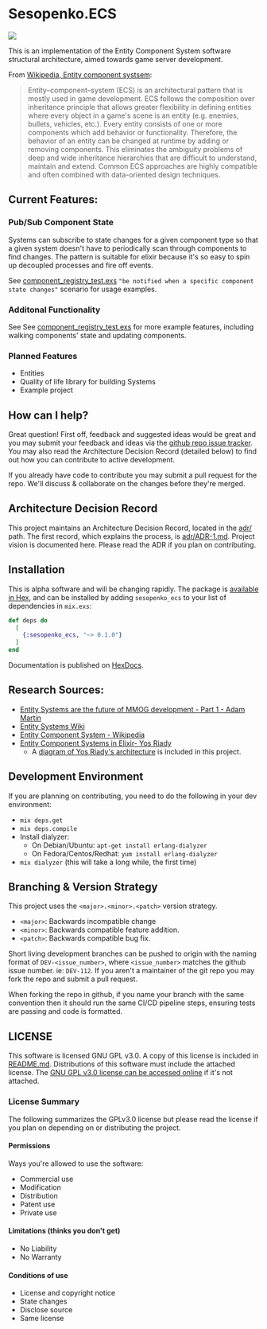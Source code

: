 # Sesopenko.ECS

![](https://github.com/sesopenko/sesopenko_ecs/workflows/Elixir%20CI%20-%20master/badge.svg)

This is an implementation of the Entity Component System software structural architecture, aimed towards game server development.

From [Wikipedia, Entity component systsem](https://en.wikipedia.org/wiki/Entity_component_system):
> Entity–component–system (ECS) is an architectural pattern that is mostly used in game development. ECS follows the composition over inheritance principle that allows greater flexibility in defining entities where every object in a game's scene is an entity (e.g. enemies, bullets, vehicles, etc.). Every entity consists of one or more components which add behavior or functionality. Therefore, the behavior of an entity can be changed at runtime by adding or removing components. This eliminates the ambiguity problems of deep and wide inheritance hierarchies that are difficult to understand, maintain and extend. Common ECS approaches are highly compatible and often combined with data-oriented design techniques.

## Current Features:

### Pub/Sub Component State

Systems can subscribe to state changes for a given component type so that a given system doesn't have to periodically scan through components to find changes. The pattern is suitable for elixir because it's so easy to spin up decoupled processes and fire off events.

See [component_registry_test.exs](https://github.com/sesopenko/sesopenko_ecs/blob/master/test/sesopenko/ecs/component_registry_test.exs) `"be notified when a specific component state changes"` scenario for usage examples.

### Additonal Functionality

See See [component_registry_test.exs](https://github.com/sesopenko/sesopenko_ecs/blob/master/test/sesopenko/ecs/component_registry_test.exs) for more example features, including walking components' state and updating components.

### Planned Features

* Entities
* Quality of life library for building Systems
* Example project

## How can I help?

Great question! First off, feedback and suggested ideas would be great and you may submit your feedback and ideas via the [github repo issue tracker](https://github.com/sesopenko/sesopenko_ecs/issues). You may also read the Architecture Decision Record (detailed below) to find out how you can contribute to active development.

If you already have code to contribute you may submit a pull request for the repo. We'll discuss & collaborate on the changes before they're merged.

## Architecture Decision Record

This project maintains an Architecture Decision Record, located in the [adr/](adr/) path. The first record, which explains the process, is [adr/ADR-1.md](adr/ADR-1.md). Project vision is documented here. Please read the ADR if you plan on contributing.

## Installation

This is alpha software and will be changing rapidly. The package is [available in Hex](https://hex.pm/packages/sesopenko_ecs), and can be installed by adding `sesopenko_ecs` to your list of dependencies in `mix.exs`:

```elixir
def deps do
  [
    {:sesopenko_ecs, "~> 0.1.0"}
  ]
end
```

Documentation is published on [HexDocs](https://hexdocs.pm/sesopenko_ecs/0.1.1/).

## Research Sources:
* [Entity Systems are the future of MMOG development - Part 1 - Adam Martin](http://t-machine.org/index.php/2007/09/03/entity-systems-are-the-future-of-mmog-development-part-1/)
* [Entity Systems Wiki](http://entity-systems.wikidot.com/)
* [Entity Component System - Wikipedia](https://en.wikipedia.org/wiki/Entity_component_system)
* [Entity Component Systems in Elixir- Yos Riady](https://yos.io/2016/09/17/entity-component-systems/)
  * A [diagram of Yos Riady's architecture](documentation/yos_riady_ecs_design.png) is included in this project.

## Development Environment

If you are planning on contributing, you need to do the following in your dev environment:

* `mix deps.get`
* `mix deps.compile`
* Install dialyzer:
  * On Debian/Ubuntu: `apt-get install erlang-dialyzer`
  * On Fedora/Centos/Redhat: `yum install erlang-dialyzer`
* `mix dialyzer` (this will take a long while, the first time)

## Branching & Version Strategy

This project uses the `<major>.<minor>.<patch>` version strategy.

* `<major>`: Backwards incompatible change
* `<minor>`: Backwards compatible feature addition.
* `<patch>`: Backwards compatible bug fix.

Short living development branches can be pushed to origin with the naming format of `DEV-<issue_number>`, where `<issue_number>` matches the github issue number.  ie: `DEV-112`. If you aren't a maintainer of the git repo you may fork the repo and submit a pull request.

When forking the repo in github, if you name your branch with the same convention then it should run the same CI/CD pipeline steps, ensuring tests are passing and code is formatted.

## LICENSE

This software is licensed GNU GPL v3.0.  A copy of this license is included in [README.md](README.md). Distributions of this software must include the attached license.  The [GNU GPL v3.0 license can be accessed online](https://www.gnu.org/licenses/gpl-3.0.en.html) if it's not attached.

### License Summary

The following summarizes the GPLv3.0 license but please read the license if you plan on depending on or distributing the project.

#### Permissions

Ways you're allowed to use the software:

* Commercial use
* Modification
* Distribution
* Patent use
* Private use

#### Limitations (thinks you don't get)

* No Liability
* No Warranty

#### Conditions of use

* License and copyright notice
* State changes
* Disclose source
* Same license